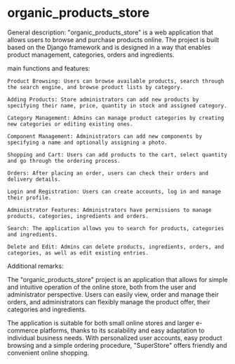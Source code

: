 # organic_products_store

General description:
"organic_products_store" is a web application that allows users to browse and purchase products online.
The project is built based on the Django framework and is designed in a way that enables product management,
categories, orders and ingredients.

main functions and features:

    Product Browsing: Users can browse available products, search through the search engine, and browse product lists by category.

    Adding Products: Store administrators can add new products by specifying their name, price, quantity in stock and assigned category.

    Category Management: Admins can manage product categories by creating new categories or editing existing ones.

    Component Management: Administrators can add new components by specifying a name and optionally assigning a photo.

    Shopping and Cart: Users can add products to the cart, select quantity and go through the ordering process.

    Orders: After placing an order, users can check their orders and delivery details.

    Login and Registration: Users can create accounts, log in and manage their profile.

    Administrator Features: Administrators have permissions to manage products, categories, ingredients and orders.

    Search: The application allows you to search for products, categories and ingredients.

    Delete and Edit: Admins can delete products, ingredients, orders, and categories, as well as edit existing entries.


Additional remarks:

The "organic_products_store" project is an application that allows for simple and intuitive operation of the online store, both from the user and administrator perspective.
Users can easily view, order and manage their orders, and administrators can flexibly manage the product offer, their categories and ingredients.

The application is suitable for both small online stores and larger e-commerce platforms, thanks to its scalability and easy adaptation to individual business needs.
With personalized user accounts, easy product browsing and a simple ordering procedure, "SuperStore" offers friendly and convenient online shopping.



